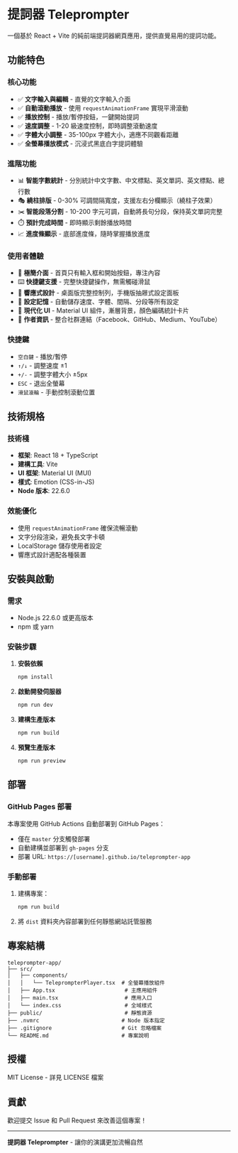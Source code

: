 # 提詞器 Teleprompter

一個基於 React + Vite 的純前端提詞器網頁應用，提供直覺易用的提詞功能。

## 功能特色

### 核心功能
- ✅ **文字輸入與編輯** - 直覺的文字輸入介面
- ✅ **自動滾動播放** - 使用 `requestAnimationFrame` 實現平滑滾動
- ✅ **播放控制** - 播放/暫停按鈕，一鍵開始提詞
- ✅ **速度調整** - 1-20 級速度控制，即時調整滾動速度
- ✅ **字體大小調整** - 35-100px 字體大小，適應不同觀看距離
- ✅ **全螢幕播放模式** - 沉浸式黑底白字提詞體驗

### 進階功能
- 📊 **智能字數統計** - 分別統計中文字數、中文標點、英文單詞、英文標點、總行數
- 🎭 **繞柱排版** - 0-30% 可調間隔寬度，支援左右分欄顯示（繞柱子效果）
- ✂️ **智能段落分割** - 10-200 字元可調，自動將長句分段，保持英文單詞完整
- ⏱️ **預計完成時間** - 即時顯示剩餘播放時間
- 📈 **進度條顯示** - 底部進度條，隨時掌握播放進度

### 使用者體驗
- 🎯 **極簡介面** - 首頁只有輸入框和開始按鈕，專注內容
- ⌨️ **快捷鍵支援** - 完整快捷鍵操作，無需觸碰滑鼠
- 📱 **響應式設計** - 桌面版完整控制列，手機版抽屜式設定面板
- 💾 **設定記憶** - 自動儲存速度、字體、間隔、分段等所有設定
- 🎨 **現代化 UI** - Material UI 組件，漸層背景，顏色編碼統計卡片
- 👤 **作者資訊** - 整合社群連結（Facebook、GitHub、Medium、YouTube）

### 快捷鍵
- `空白鍵` - 播放/暫停
- `↑/↓` - 調整速度 ±1
- `+/-` - 調整字體大小 ±5px
- `ESC` - 退出全螢幕
- `滑鼠滾輪` - 手動控制滾動位置

## 技術規格

### 技術棧
- **框架**: React 18 + TypeScript
- **建構工具**: Vite
- **UI 框架**: Material UI (MUI)
- **樣式**: Emotion (CSS-in-JS)
- **Node 版本**: 22.6.0

### 效能優化
- 使用 `requestAnimationFrame` 確保流暢滾動
- 文字分段渲染，避免長文字卡頓
- LocalStorage 儲存使用者設定
- 響應式設計適配各種裝置

## 安裝與啟動

### 需求
- Node.js 22.6.0 或更高版本
- npm 或 yarn

### 安裝步驟

1. **安裝依賴**
   ```bash
   npm install
   ```

2. **啟動開發伺服器**
   ```bash
   npm run dev
   ```

3. **建構生產版本**
   ```bash
   npm run build
   ```

4. **預覽生產版本**
   ```bash
   npm run preview
   ```

## 部署

### GitHub Pages 部署

本專案使用 GitHub Actions 自動部署到 GitHub Pages：

- 僅在 `master` 分支觸發部署
- 自動建構並部署到 `gh-pages` 分支
- 部署 URL: `https://[username].github.io/teleprompter-app`

### 手動部署

1. 建構專案：
   ```bash
   npm run build
   ```

2. 將 `dist` 資料夾內容部署到任何靜態網站託管服務

## 專案結構

```
teleprompter-app/
├── src/
│   ├── components/
│   │   └── TeleprompterPlayer.tsx  # 全螢幕播放組件
│   ├── App.tsx                      # 主應用組件
│   ├── main.tsx                     # 應用入口
│   └── index.css                    # 全域樣式
├── public/                          # 靜態資源
├── .nvmrc                          # Node 版本指定
├── .gitignore                      # Git 忽略檔案
└── README.md                       # 專案說明
```

## 授權

MIT License - 詳見 LICENSE 檔案

## 貢獻

歡迎提交 Issue 和 Pull Request 來改善這個專案！

---

**提詞器 Teleprompter** - 讓你的演講更加流暢自然